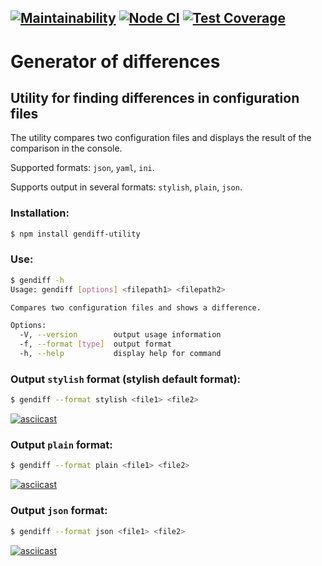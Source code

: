 [![Maintainability](https://api.codeclimate.com/v1/badges/d92b80aff1f0f39c8f38/maintainability)](https://codeclimate.com/github/Rasskris/frontend-project-lvl2/maintainability)
[![Node CI](https://github.com/Rasskris/frontend-project-lvl2/workflows/Node%20CI/badge.svg)](https://github.com/Rasskris/frontend-project-lvl2/actions)
[![Test Coverage](https://api.codeclimate.com/v1/badges/d92b80aff1f0f39c8f38/test_coverage)](https://codeclimate.com/github/Rasskris/frontend-project-lvl2/test_coverage)
------------
# Generator of differences
## Utility for finding differences in configuration files
The utility compares two configuration files and displays the result of the comparison in the console.

Supported formats: `json`, `yaml`, `ini`. 

Supports output in several formats: `stylish`, `plain`, `json`.

### Installation:
```sh
$ npm install gendiff-utility
```
### Use:
```sh
$ gendiff -h
Usage: gendiff [options] <filepath1> <filepath2>

Compares two configuration files and shows a difference.

Options:
  -V, --version        output usage information
  -f, --format [type]  output format
  -h, --help           display help for command
```

### Output `stylish` format (stylish default format):
```sh
$ gendiff --format stylish <file1> <file2>
```
[![asciicast](https://asciinema.org/a/341883.svg)](https://asciinema.org/a/341883)
### Output `plain` format:
```sh
$ gendiff --format plain <file1> <file2>
```
[![asciicast](https://asciinema.org/a/341884.svg)](https://asciinema.org/a/341884)
### Output `json` format:
```sh
$ gendiff --format json <file1> <file2>
```
[![asciicast](https://asciinema.org/a/341886.svg)](https://asciinema.org/a/341886)